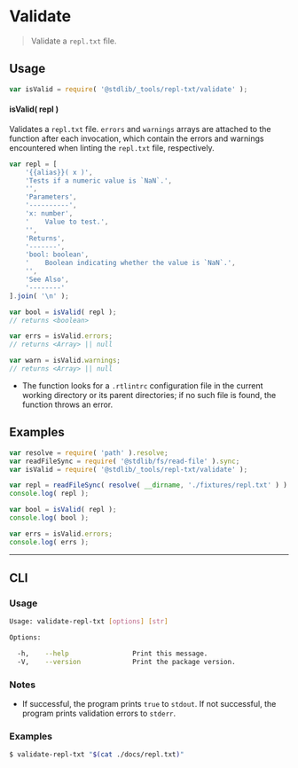 <!--

@license Apache-2.0

Copyright (c) 2018 The Stdlib Authors.

Licensed under the Apache License, Version 2.0 (the "License");
you may not use this file except in compliance with the License.
You may obtain a copy of the License at

   http://www.apache.org/licenses/LICENSE-2.0

Unless required by applicable law or agreed to in writing, software
distributed under the License is distributed on an "AS IS" BASIS,
WITHOUT WARRANTIES OR CONDITIONS OF ANY KIND, either express or implied.
See the License for the specific language governing permissions and
limitations under the License.

-->

# Validate

> Validate a `repl.txt` file.

<!-- Section to include introductory text. Make sure to keep an empty line after the intro `section` element and another before the `/section` close. -->

<section class="intro">

</section>

<!-- /.intro -->

<!-- Package usage documentation. -->

<section class="usage">

## Usage

```javascript
var isValid = require( '@stdlib/_tools/repl-txt/validate' );
```

#### isValid( repl )

Validates a `repl.txt` file. `errors` and `warnings` arrays are attached to the function after each invocation, which contain the errors and warnings encountered when linting the `repl.txt` file, respectively.

```javascript
var repl = [
    '{{alias}}( x )',
    'Tests if a numeric value is `NaN`.',
    '',
    'Parameters',
    '----------',
    'x: number',
    '    Value to test.',
    '',
    'Returns',
    '-------',
    'bool: boolean',
    '    Boolean indicating whether the value is `NaN`.',
    '',
    'See Also',
    '--------'
].join( '\n' );

var bool = isValid( repl );
// returns <boolean>

var errs = isValid.errors;
// returns <Array> || null

var warn = isValid.warnings;
// returns <Array> || null
```

</section>

<!-- /.usage -->

<!-- Package usage notes. Make sure to keep an empty line after the `section` element and another before the `/section` close. -->

<section class="notes">

-   The function looks for a `.rtlintrc` configuration file in the current working directory or its parent directories; if no such file is found, the function throws an error.

</section>

<!-- /.notes -->

<!-- Package usage examples. -->

<section class="examples">

## Examples

<!-- eslint no-undef: "error" -->

```javascript
var resolve = require( 'path' ).resolve;
var readFileSync = require( '@stdlib/fs/read-file' ).sync;
var isValid = require( '@stdlib/_tools/repl-txt/validate' );

var repl = readFileSync( resolve( __dirname, './fixtures/repl.txt' ) ).toString();
console.log( repl );

var bool = isValid( repl );
console.log( bool );

var errs = isValid.errors;
console.log( errs );
```

</section>

<!-- /.examples -->

<!-- Section for describing a command-line interface. -->

* * *

<section class="cli">

## CLI

<!-- CLI usage documentation. -->

<section class="usage">

### Usage

```bash
Usage: validate-repl-txt [options] [str]

Options:

  -h,    --help                Print this message.
  -V,    --version             Print the package version.
```

</section>

<!-- /.usage -->

<!-- CLI usage notes. Make sure to keep an empty line after the `section` element and another before the `/section` close. -->

<section class="notes">

### Notes

-   If successful, the program prints `true` to `stdout`. If not successful, the program prints validation errors to `stderr`.

</section>

<!-- /.notes -->

<!-- CLI usage examples. -->

<section class="examples">

### Examples

```bash
$ validate-repl-txt "$(cat ./docs/repl.txt)"
```

</section>

<!-- /.examples -->

</section>

<!-- /.cli -->

<!-- Section to include cited references. If references are included, add a horizontal rule *before* the section. Make sure to keep an empty line after the `section` element and another before the `/section` close. -->

<section class="references">

</section>

<!-- /.references -->

<!-- Section for all links. Make sure to keep an empty line after the `section` element and another before the `/section` close. -->

<section class="links">

</section>

<!-- /.links -->
